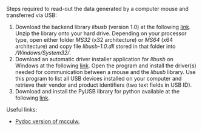 Steps required to read-out the data generated by a computer mouse and transferred via USB:
<ol>
  <li> Download the backend library <i>libusb</i> (version 1.0) at the following <a href="https://sourceforge.net/projects/libusb/files/">link</a>. Unzip the library onto your hard drive. Depending on your processor type, open either folder <i>MS32</i> (x32 architecture) or <i>MS64</i> (x64 architecture) and copy file <i>libusb-1.0.dll</i> stored in that folder into <i>/Windows/System32/</i>.
  <li> Download an automatic driver installer application for <i>libusb</i> on Windows at the following <a href="http://zadig.akeo.ie/">link</a>. Open the program and install the driver(s) needed for communication between a mouse and the <i>libusb</i> library. Use this program to list all USB devices installed on your computer and retrieve their vendor and product identifiers (two text fields in USB ID).
  <li> Download and install the PyUSB library for python available at the following <a href="https://github.com/walac/pyusb/blob/master/docs/tutorial.rst">link</a>.
</ol>

Useful links:

<ul>
  <li><a href="https://www.pydoc.io/pypi/mcculw-0.9.3/">Pydoc version of mcculw.</a>
</ul>
